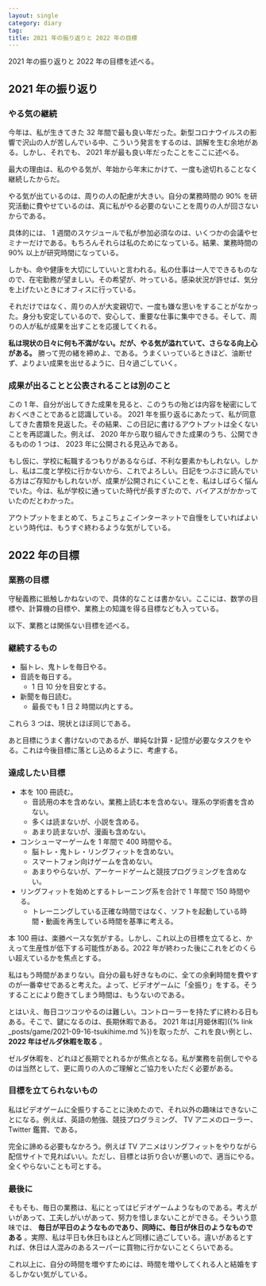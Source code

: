 ```yaml
---
layout: single
category: diary
tag:
title: 2021 年の振り返りと 2022 年の目標
---
```


2021 年の振り返りと 2022 年の目標を述べる。

## 2021 年の振り返り

### やる気の継続

今年は、私が生きてきた 32 年間で最も良い年だった。新型コロナウイルスの影響で沢山の人が苦しんでいる中、こういう発言をするのは、誤解を生む余地がある。しかし、それでも、 2021 年が最も良い年だったことをここに述べる。

最大の理由は、私のやる気が、年始から年末にかけて、一度も途切れることなく継続したからだ。

やる気が出ているのは、周りの人の配慮が大きい。自分の業務時間の 90% を研究活動に費やせているのは、真に私がやる必要のないことを周りの人が回さないからである。

具体的には、 1 週間のスケジュールで私が参加必須なのは、いくつかの会議やセミナーだけである。もちろんそれらは私のためになっている。結果、業務時間の 90% 以上が研究時間になっている。

しかも、命や健康を大切にしていいと言われる。私の仕事は一人でできるものなので、在宅勤務が望ましい。その希望が、叶っている。感染状況が許せば、気分を上げたいときにオフィスに行っている。

それだけではなく、周りの人が大変親切で、一度も嫌な思いをすることがなかった。身分も安定しているので、安心して、重要な仕事に集中できる。そして、周りの人が私が成果を出すことを応援してくれる。

**私は現状の日々に何も不満がない。だが、やる気が溢れていて、さらなる向上心がある。** 勝って兜の緒を締めよ、である。うまくいっているときほど、油断せず、よりよい成果を出せるように、日々過ごしていく。

### 成果が出ることと公表されることは別のこと

この 1 年、自分が出してきた成果を見ると、このうちの殆どは内容を秘密にしておくべきことであると認識している。 2021 年を振り返るにあたって、私が同意してきた書類を見返した。その結果、この日記に書けるアウトプットは全くないことを再認識した。例えば、 2020 年から取り組んできた成果のうち、公開できるものの 1 つは、 2023 年に公開される見込みである。

もし仮に、学校に転職するつもりがあるならば、不利な要素かもしれない。しかし、私は二度と学校に行かないから、これでよろしい。日記をつぶさに読んでいる方はご存知かもしれないが、成果が公開されにくいことを、私はしばらく悩んでいた。今は、私が学校に通っていた時代が長すぎたので、バイアスがかかっていたのだとわかった。

アウトプットをまとめて、ちょこちょこインターネットで自慢をしていればよいという時代は、もうすぐ終わるような気がしている。

## 2022 年の目標

### 業務の目標

守秘義務に抵触しかねないので、具体的なことは書かない。ここには、数学の目標や、計算機の目標や、業務上の知識を得る目標なども入っている。

以下、業務とは関係ない目標を述べる。

### 継続するもの

- 脳トレ、鬼トレを毎日やる。
- 音読を毎日する。
    - 1 日 10 分を目安とする。
- 新聞を毎日読む。
    - 最長でも 1 日 2 時間以内とする。

これら 3 つは、現状とほぼ同じである。

あと目標にうまく書けないのであるが、単純な計算・記憶が必要なタスクをやる。これは今後目標に落とし込めるように、考慮する。

### 達成したい目標

- 本を 100 冊読む。
    - 音読用の本を含めない。業務上読む本を含めない。理系の学術書を含めない。
    - 多くは読まないが、小説を含める。
    - あまり読まないが、漫画も含めない。
- コンシューマーゲームを 1 年間で 400 時間やる。
    - 脳トレ・鬼トレ・リングフィットを含めない。
    - スマートフォン向けゲームを含めない。
    - あまりやらないが、アーケードゲームと競技プログラミングを含めない。
- リングフィットを始めとするトレーニング系を合計で 1 年間で 150 時間やる。
    - トレーニングしている正確な時間ではなく、ソフトを起動している時間・動画を再生している時間を基準に考える。

本 100 冊は、楽勝ペースな気がする。しかし、これ以上の目標を立てると、かえって生産性が低下する可能性がある。2022 年が終わった後にこれをどのくらい超えているかを焦点とする。

私はもう時間があまりない。自分の最も好きなものに、全ての余剰時間を費やすのが一番幸せであると考えた。よって、ビデオゲームに「全振り」をする。そうすることにより飽きてしまう時間は、もうないのである。

とはいえ、毎日コツコツやるのは難しい。コントローラーを持たずに終わる日もある。そこで、鍵になるのは、長期休暇である。 2021 年は[月姫休暇]({% link _posts/game/2021-09-16-tsukihime.md %})を取ったが、これを良い例とし、 **2022 年はゼルダ休暇を取る** 。

ゼルダ休暇を、どれほど長期でとれるかが焦点となる。私が業務を前倒しでやるのは当然として、更に周りの人のご理解とご協力をいただく必要がある。

### 目標を立てられないもの

私はビデオゲームに全振りすることに決めたので、それ以外の趣味はできないことになる。例えば、英語の勉強、競技プログラミング、 TV アニメのローラー、 Twitter 鑑賞、である。

完全に諦める必要もなかろう。例えば TV アニメはリングフィットをやりながら配信サイトで見ればいい。ただし、目標とは折り合いが悪いので、適当にやる。全くやらないことも可とする。

### 最後に

そもそも、毎日の業務は、私にとってはビデオゲームようなものである。考えがいがあって、工夫しがいがあって、努力を惜しまないことができる。そういう意味では、 **毎日が平日のようなものであり、同時に、毎日が休日のようなものである** 。実際、私は平日も休日もほとんど同様に過ごしている。違いがあるとすれば、休日は人混みのあるスーパーに買物に行かないことくらいである。

これ以上に、自分の時間を増やすためには、時間を増やしてくれる人と結婚をするしかない気がしている。

